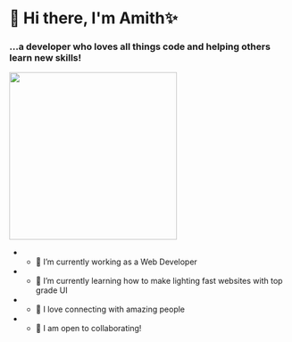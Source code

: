 # 👋 Hi there, I'm **Amith**✨

### ...a developer who loves all things **code** and **helping others learn new skills**!

<img src="https://media.giphy.com/media/eHKw6v7CGCAbFJbTlN/giphy.gif" height=300 />

- - 🔭 I’m currently working as a Web Developer
- - 🌱 I’m currently learning how to make lighting fast websites with top grade UI
- - 💬 I love connecting with amazing people
- - 👯 I am open to collaborating!
